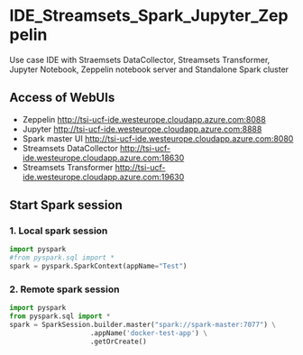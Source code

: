 # IDE_Streamsets_Spark_Jupyter_Zeppelin
Use case IDE with Straemsets DataCollector, Streamsets Transformer, Jupyter Notebook, Zeppelin notebook server and Standalone Spark cluster
## Access of WebUIs
- Zeppelin http://tsi-ucf-ide.westeurope.cloudapp.azure.com:8088
- Jupyter http://tsi-ucf-ide.westeurope.cloudapp.azure.com:8888
- Spark master UI http://tsi-ucf-ide.westeurope.cloudapp.azure.com:8080
- Streamsets DataCollector http://tsi-ucf-ide.westeurope.cloudapp.azure.com:18630
- Streamsets Transformer http://tsi-ucf-ide.westeurope.cloudapp.azure.com:19630
## Start Spark session
### 1. Local spark session
```python
import pyspark
#from pyspark.sql import *
spark = pyspark.SparkContext(appName="Test")
```
### 2. Remote spark session
```python
import pyspark
from pyspark.sql import *
spark = SparkSession.builder.master("spark://spark-master:7077") \
                    .appName('docker-test-app') \
                    .getOrCreate()
```
